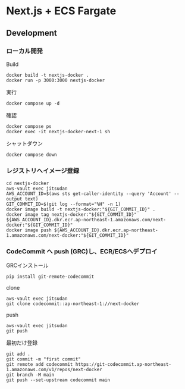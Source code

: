 # Next.js + ECS Fargate

## Development
### ローカル開発
Build
```
docker build -t nextjs-docker .
docker run -p 3000:3000 nextjs-docker
```
実行
```
docker compose up -d
```
確認
```
docker compose ps
docker exec -it nextjs-docker-next-1 sh
```
シャットダウン
```
docker compose down
```


### レジストリへイメージ登録
```
cd nextjs-docker
aws-vault exec jitsudan
AWS_ACCOUNT_ID=$(aws sts get-caller-identity --query 'Account' --output text)
GIT_COMMIT_ID=$(git log --format="%H" -n 1)
docker image build -t nextjs-docker:"${GIT_COMMIT_ID}" .
docker image tag nextjs-docker:"${GIT_COMMIT_ID}" ${AWS_ACCOUNT_ID}.dkr.ecr.ap-northeast-1.amazonaws.com/next-docker:"${GIT_COMMIT_ID}"
docker image push ${AWS_ACCOUNT_ID}.dkr.ecr.ap-northeast-1.amazonaws.com/next-docker:"${GIT_COMMIT_ID}"
```

### CodeCommit へ push (GRC)し、ECR/ECSへデプロイ
GRCインストール
```
pip install git-remote-codecommit

```

clone
```
aws-vault exec jitsudan
git clone codecommit::ap-northeast-1://next-docker
```

push
```
aws-vault exec jitsudan
git push
```

最初だけ登録
```
git add .
git commit -m "first commit"
git remote add codecommit https://git-codecommit.ap-northeast-1.amazonaws.com/v1/repos/next-docker
git branch -M main
git push --set-upstream codecommit main
```

